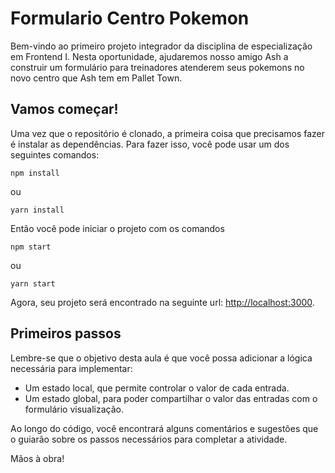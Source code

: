 # Formulario Centro Pokemon

Bem-vindo ao primeiro projeto integrador da disciplina de especialização em
Frontend I. Nesta oportunidade, ajudaremos nosso amigo Ash a construir um
formulário para treinadores atenderem seus pokemons no novo centro
que Ash tem em Pallet Town.

## Vamos começar!

Uma vez que o repositório é clonado, a primeira coisa que precisamos fazer é instalar as dependências.
Para fazer isso, você pode usar um dos seguintes comandos:

```
npm install
```

ou

```
yarn install
```

Então você pode iniciar o projeto com os comandos

```
npm start
```

ou

```
yarn start
```

Agora, seu projeto será encontrado na seguinte url: [http://localhost:3000](http://localhost:3000).

## Primeiros passos

Lembre-se que o objetivo desta aula é que você possa adicionar a lógica necessária para implementar:

- Um estado local, que permite controlar o valor de cada entrada.
- Um estado global, para poder compartilhar o valor das entradas com o formulário visualização.

Ao longo do código, você encontrará alguns comentários e sugestões que o guiarão
sobre os passos necessários para completar a atividade.

Mãos à obra!
